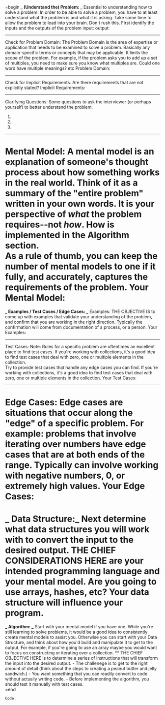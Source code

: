 =begin
**_ (Understand the) Problem: _**
Essential to understanding how to solve a problem. In order to be able to solve a problem, you have
to at least understand what the problem is and what it is asking. Take some time to allow the problem
to load into your brain. Don't rush this.
First identify the inputs and the outputs of the problem
input:
output:

---

Check for Problem Domain: The Problem Domain is the area of expertise or application that needs to be
examined to solve a problem. Basically any domain-specific terms or concepts that may be applicable.
It limits the scope of the problem.
For example, if the problem asks you to add up a set of multiples, you need to make sure you know what
multiples are. Could one word have multiple meanings? etc
Problem Domain:

---

Check for Implicit Requirements. Are there requirements that are not explicitly stated?
Implicit Requirements:

---

Clarifying Questions: Some questions to ask the interviewer (or perhaps yourself) to better
understand the problem.

1.
2.
3.

---

Mental Model: A mental model is an explanation of someone's thought process about how something
works in the real world. Think of it as a summary of the "entire problem" written in your own words.
It is your perspective of _what_ the problem requires--not _how_. How is implemented in the Algorithm
section.  
As a rule of thumb, you can keep the number of mental models to one if it fully, and accurately,
captures the requirements of the problem.
Your Mental Model:
===================================================================================================
**_ Examples / Test Cases / Edge Cases: _**
Examples:
THE OBJECTIVE IS to come up with examples that validate your understanding of the problem, and confirm
that you are working in the right direction. Typically the confirmation will come from documentation of
a process, or a person.
Your Examples:

---

Test Cases:
Note: Rules for a specific problem are oftentimes an excellent place to find test cases. If you're
working with collections, it's a good idea to find test cases that deal with zero, one or multiple
elements in the collection.  
Try to provide test cases that handle any edge cases you can find.
If you're working with collections, it's a good idea to find test cases that deal with zero, one or
multiple elements in the collection.
Your Test Cases:

---

Edge Cases:
Edge cases are situations that occur along the "edge" of a specific problem. For example: problems that
involve iterating over numbers have edge cases that are at both ends of the range. Typically can
involve working with negative numbers, 0, or extremely high values.
Your Edge Cases:
===================================================================================================
**_ Data Structure:_**
Next determine what data structures you will work with to convert the input to the desired output.
THE CHIEF CONSIDERATIONS HERE are your intended programming language and your mental model.
Are you going to use arrays, hashes, etc?
Your data structure will influence your program.
===================================================================================================
**_ Algorithm: _**
Start with your mental model if you have one. While you're still learning to solve problems,
it would be a good idea to consistently create mental models to assist you.
Otherwise you can start with your Data Structure, and think about how you'd build and manipulate
it to get to the output. For example, if you're going to use an array maybe you would want to focus
on constructing or iterating over a collection.
\*\* THE CHIEF OBJECTIVE HERE is to determine a series of instructions that will transform the input
into the desired output. - The challenege is to get to the right amount of detail (think about the steps to creating a
peanut butter and jelly sandwich.) - You want something that you can readily convert to code without actually writing code. - Before implementing the algorithm, you should test it manually with test cases.  
=end

`Code:`
